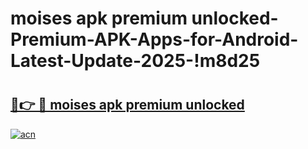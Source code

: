 # moises apk premium unlocked-Premium-APK-Apps-for-Android-Latest-Update-2025-!m8d25

# <h2><a href="https://googleone.com">🔗👉 🔴 moises apk premium unlocked</a></h2>

[![acn](https://github.com/user-attachments/assets/0f9c940e-d8b0-45ae-aac7-cd30a18b3e1c)](https://googleone.com)

